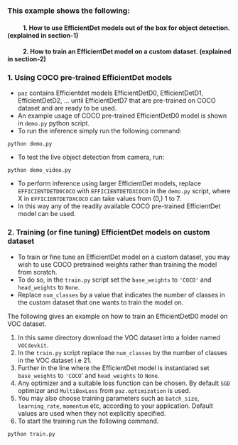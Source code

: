 ### This example shows the following:
#### &emsp; &emsp;  1. How to use EfficientDet models out of the box for object detection. (explained in section-1)
#### &emsp; &emsp;  2. How to train an EfficientDet model on a custom dataset. (explained in section-2)


### 1. Using COCO pre-trained EfficientDet models <br>
* `paz` contains Efficientdet models EfficientDetD0, EfficientDetD1, EfficientDetD2, ... until EfficientDetD7 that are pre-trained on COCO dataset and are ready to be used.
* An example usage of COCO pre-trained EfficientDetD0 model is shown in `demo.py` python script.
* To run the inference simply run the following command:
```
python demo.py
```
* To test the live object detection from camera, run:
```
python demo_video.py
```

* To perform inference using larger EfficientDet models, replace `EFFICIENTDETD0COCO` with `EFFICIENTDETDXCOCO` in the `demo.py` script, where X in `EFFICIENTDETDXCOCO` can take values from (0,) 1 to 7.
* In this way any of the readily available COCO pre-trained EfficientDet model can be used.

### 2. Training (or fine tuning) EfficientDet models on custom dataset
* To train or fine tune an EfficientDet model on a custom dataset, you may wish to use COCO pretrained weights rather than training the model from scratch.
* To do so, in the `train.py` script set the `base_weights` to `'COCO'` and `head_weights` to `None`.
* Replace `num_classes` by a value that indicates the number of classes in the custom dataset that one wants to train the model on.

The following gives an example on how to train an EfficientDetD0 model on VOC dataset.
1. In this same directory download the VOC dataset into a folder named `VOCdevkit`.
2. In the `train.py` script replace the `num_classes` by the number of classes in the VOC dataset i.e 21.
3. Further in the line where the EfficientDet model is instantiated set `base_weights` to `'COCO`' and `head_weights` to `None`.
4. Any optimizer and a suitable loss function can be chosen. By default `SGD` optimizer and `MultiBoxLoss` from `paz.optimization` is used.
5. You may also choose training parameters such as `batch_size`, `learning_rate`, `momentum` etc, according to your application. Default values are used when they not explicitly specified.
6. To start the training run the following command.
```
python train.py
```
